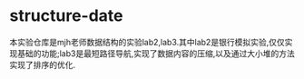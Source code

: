 # structure-date

本实验仓库是mjh老师数据结构的实验lab2,lab3.其中lab2是银行模拟实验,仅仅实现基础的功能;lab3是最短路径导航,实现了数据内容的压缩,以及通过大小堆的方法实现了排序的优化.
